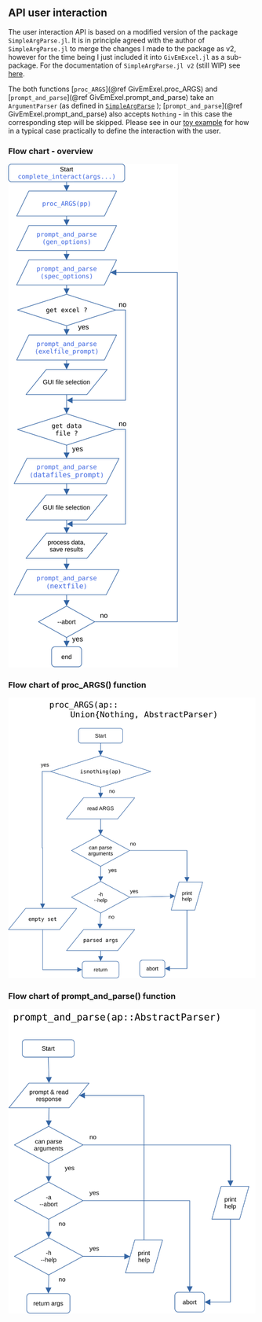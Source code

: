 ## API user interaction

The user interaction API is based on a modified version of the package `SimpleArgParse.jl`. It is in principle agreed with the author of `SimpleArgParse.jl` to merge the changes I made to the package as v2, however for the time being I just included it into `GivEmExcel.jl` as a sub-package. For the documentation of `SimpleArgParse.jl v2` (still WIP) see [here](https://htmlpreview.github.io/?https://github.com/Eben60/SimpleArgParse.jl/blob/maindev/docs/build/index.html).

The both functions [`proc_ARGS`](@ref GivEmExel.proc_ARGS) and [`prompt_and_parse`](@ref GivEmExel.prompt_and_parse) take an `ArgumentParser` (as defined in [`SimpleArgParse`](https://htmlpreview.github.io/?https://github.com/Eben60/SimpleArgParse.jl/blob/maindev/docs/build/index.html) ); [`prompt_and_parse`](@ref GivEmExel.prompt_and_parse) also accepts `Nothing` - in this case the corresponding step will be skipped. Please see in our [toy example](@ref "Toy Example: Fit exp decay curves") for how in a typical case practically to define the interaction with the user.

### Flow chart - overview 

![Overview](assets/flow_chart-overview.svg)

### Flow chart of proc\_ARGS() function 

![proc_args](assets/flow_chart-proc_ARGS.svg)

### Flow chart of prompt\_and\_parse() function 

![prompt_and_parse](assets/flow_chart-prompt_and_parse.svg)
